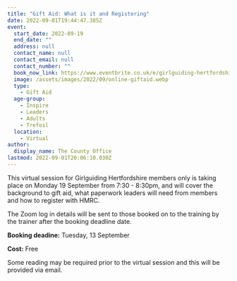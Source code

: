 ```yaml
---
title: "Gift Aid: What is it and Registering"
date: 2022-09-01T19:44:47.385Z
event:
  start_date: 2022-09-19
  end_date: ""
  address: null
  contact_name: null
  contact_email: null
  contact_number: ""
  book_now_link: https://www.eventbrite.co.uk/e/girlguiding-hertfordshire-gift-aid-session-1-what-it-is-and-registering-tickets-397783159137
  image: /assets/images/2022/09/online-giftaid.webp
  type:
    - Gift Aid
  age-group:
    - Inspire
    - Leaders
    - Adults
    - Trefoil
  location:
    - Virtual
author:
  display_name: The County Office
lastmod: 2022-09-01T20:06:10.030Z
---
```

This virtual session for Girlguiding Hertfordshire members only is taking place on Monday 19 September from 7:30 - 8:30pm, and will cover the background to gift aid, what paperwork leaders will need from members and how to register with HMRC.

The Zoom log in details will be sent to those booked on to the training by the trainer after the booking deadline date.

**Booking deadine:** Tuesday, 13 September

**Cost:** Free

Some reading may be required prior to the virtual session and this will be provided via email.
